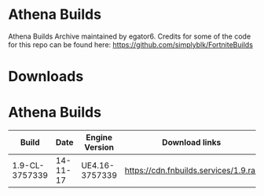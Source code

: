 # Athena Builds
Athena Builds Archive maintained by egator6. 
Credits for some of the code for this repo can be found here: https://github.com/simplyblk/FortniteBuilds


# Downloads

# Athena Builds
| Build                  	 | Date          	 | Engine Version	    |		    Download links             |
| ------------------------------ | --------------------- | ------------------------ | ------------------------------ |
| 1.9-CL-3757339          	| 14-11-17       	 | UE4.16-3757339	    |		https://cdn.fnbuilds.services/1.9.rar|
